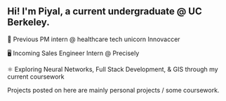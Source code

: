 ## Hi! I'm Piyal, a current undergraduate @ UC Berkeley. 

🧪 Previous PM intern @ healthcare tech unicorn Innovaccer

🖥️ Incoming Sales Engineer Intern @ Precisely

⚛️ Exploring Neural Networks, Full Stack Development, & GIS through my current coursework

Projects posted on here are mainly personal projects / some coursework. 
